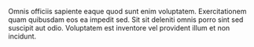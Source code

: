 Omnis officiis sapiente eaque quod sunt enim voluptatem.
Exercitationem quam quibusdam eos ea impedit sed.
Sit sit deleniti omnis porro sint sed suscipit aut odio.
Voluptatem est inventore vel provident illum et non incidunt.
